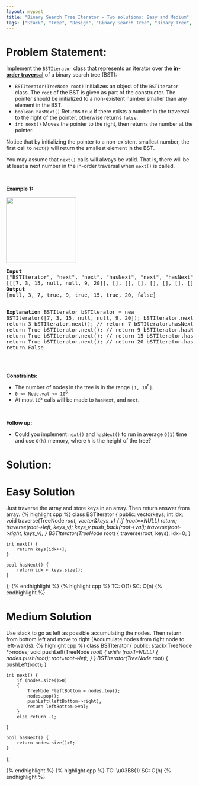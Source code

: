 ```yaml
---
layout: mypost
title: "Binary Search Tree Iterator - Two solutions: Easy and Medium"
tags: ["Stack", "Tree", "Design", "Binary Search Tree", "Binary Tree", "Iterator", "C++", "Medium"]
---
```

# Problem Statement:
<p>Implement the <code>BSTIterator</code> class that represents an iterator over the <strong><a href="https://en.wikipedia.org/wiki/Tree_traversal#In-order_(LNR)" target="_blank">in-order traversal</a></strong> of a binary search tree (BST):</p>

<ul>
	<li><code>BSTIterator(TreeNode root)</code> Initializes an object of the <code>BSTIterator</code> class. The <code>root</code> of the BST is given as part of the constructor. The pointer should be initialized to a non-existent number smaller than any element in the BST.</li>
	<li><code>boolean hasNext()</code> Returns <code>true</code> if there exists a number in the traversal to the right of the pointer, otherwise returns <code>false</code>.</li>
	<li><code>int next()</code> Moves the pointer to the right, then returns the number at the pointer.</li>
</ul>

<p>Notice that by initializing the pointer to a non-existent smallest number, the first call to <code>next()</code> will return the smallest element in the BST.</p>

<p>You may assume that <code>next()</code> calls will always be valid. That is, there will be at least a next number in the in-order traversal when <code>next()</code> is called.</p>

<p>&nbsp;</p>
<p><strong class="example">Example 1:</strong></p>
<img alt="" src="https://assets.leetcode.com/uploads/2018/12/25/bst-tree.png" style="width: 189px; height: 178px;" />
<pre>
<strong>Input</strong>
[&quot;BSTIterator&quot;, &quot;next&quot;, &quot;next&quot;, &quot;hasNext&quot;, &quot;next&quot;, &quot;hasNext&quot;, &quot;next&quot;, &quot;hasNext&quot;, &quot;next&quot;, &quot;hasNext&quot;]
[[[7, 3, 15, null, null, 9, 20]], [], [], [], [], [], [], [], [], []]
<strong>Output</strong>
[null, 3, 7, true, 9, true, 15, true, 20, false]

<strong>Explanation</strong>
BSTIterator bSTIterator = new BSTIterator([7, 3, 15, null, null, 9, 20]);
bSTIterator.next();    // return 3
bSTIterator.next();    // return 7
bSTIterator.hasNext(); // return True
bSTIterator.next();    // return 9
bSTIterator.hasNext(); // return True
bSTIterator.next();    // return 15
bSTIterator.hasNext(); // return True
bSTIterator.next();    // return 20
bSTIterator.hasNext(); // return False
</pre>

<p>&nbsp;</p>
<p><strong>Constraints:</strong></p>

<ul>
	<li>The number of nodes in the tree is in the range <code>[1, 10<sup>5</sup>]</code>.</li>
	<li><code>0 &lt;= Node.val &lt;= 10<sup>6</sup></code></li>
	<li>At most <code>10<sup>5</sup></code> calls will be made to <code>hasNext</code>, and <code>next</code>.</li>
</ul>

<p>&nbsp;</p>
<p><strong>Follow up:</strong></p>

<ul>
	<li>Could you implement <code>next()</code> and <code>hasNext()</code> to run in average <code>O(1)</code> time and use&nbsp;<code>O(h)</code> memory, where <code>h</code> is the height of the tree?</li>
</ul>

# Solution:
# Easy Solution
Just traverse the array and store keys in an array. Then return answer from array.
 {% highlight cpp %} 
class BSTIterator {
public:
    vector<int>keys;
    int idx;
    void traverse(TreeNode *root, vector<int>&keys_v)
    {
        if (root==NULL) return;
        traverse(root->left, keys_v);
        keys_v.push_back(root->val);
        traverse(root->right, keys_v);
    }
    BSTIterator(TreeNode* root) {
        traverse(root, keys);
        idx=0;
    }
    
    int next() {
        return keys[idx++];
    }
    
    bool hasNext() {
        return idx < keys.size();
    }
};
 {% endhighlight %}
 {% highlight cpp %} 
TC: O(1)
SC: O(n)
 {% endhighlight %}
# Medium Solution
Use stack to go as left as possible accumulating the nodes. Then return from bottom left and move to right (Accumulate nodes from right node to left-wards).
 {% highlight cpp %} 
class BSTIterator {
public:
    stack<TreeNode *>nodes;
    void pushLeft(TreeNode *root)
    {
        while (root!=NULL)
        {
            nodes.push(root);
            root=root->left;
        }
    }
    BSTIterator(TreeNode* root) {
        pushLeft(root);
    }
    
    int next() {
        if (nodes.size()>0)
        {
            TreeNode *leftBottom = nodes.top();
            nodes.pop();
            pushLeft(leftBottom->right);
            return leftBottom->val;
        }
        else return -1;
        
    }
    
    bool hasNext() {
        return nodes.size()>0;
    }
};

 {% endhighlight %}
 {% highlight cpp %} 
TC: \u03B8(1) 
SC: O(h)
 {% endhighlight %}